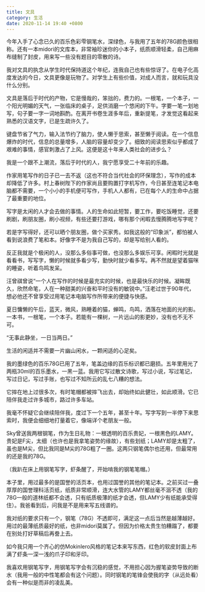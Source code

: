 ```yaml
---
title: 文具
category: 生活
date: 2020-11-14 19:40 +0800
---
```


今年入手了心念已久的百乐色彩雫钢笔水，深绿色，与我用了五年的78G颜色很相称。还有一本midori的文库本，非常袖珍迷你的小本子，纸质顺滑轻柔，自己用麻布缝制了封皮，用来写一些没有题目的零散的诗。

我对文具的执念从学生时代保持道这个年纪，连我自己也有些惊讶了。在电子化高度发达的今日，文具更像是玩物了。对学生上有些价值，对成人而言，就和玩具没什么分别。

文具是落后于时代的产物，它是慢哉的，笨拙的，费力的。一根笔，一个本子，一个阳光明媚的天气，一张临床的桌子，足供消磨一个悠闲的下午。字要一笔一划地写，句子要一字一词地斟酌。在离开书卷生涯多年后，重新提笔，才发觉这看起来熟悉的汉语文字，已是生疏许久了。

键盘节省了气力，输入法节约了脑力，使人懒于思索，甚至懒于阅读。在一个信息爆炸的时代，信息的总量增多，人脑的容量却变少了。细致的阅读思索似乎都成了艰难的事情，感官刺激占了上风。这便是这十年来人类社会的进步么？

我是一个跟不上潮流，落后于时代的人，我宁愿享受二十年前的乐趣。

作家用笔写作的日子已一去不返（这也不符合当代社会的环保理念），写作的成本却降低了许多。村上春树陛下的作家尚且要购置打字机写作，今日甚至连笔记本电脑都不需要，一个小小的手机便可写作，手机人人都有，已在每个人的生命中占据了最重要的地位。

写字是太闲的人才会去做的事情。人的生命如此短暂，要工作，要吃饭睡觉，还要刷剧，刷朋友圈，刷小视频，有些还要打游戏，哪有那个闲暇去慢腾腾地写字呢？

若是字写得好，还可以晒个朋友圈，做个买家秀。如我这般的“印象派”，都怕被人看到说浪费了笔和本。好像字不是为我自己写的，却是写给别人看的。

反正我就是个极闲的人，没那么多俗事可做，也没那么多娱乐可享。闲暇时光就是看看书，写写字，懒的时候就多看少写，勤快时就少看多写。再不然就是望着猫咪的睡姿，听着鸟鸣发呆。

汪曾祺曾说“一个人在写作的时候是最充实的时候，也是最快乐的时候。凝眸既久，欣然命笔，人在一种甜美的兴奋和平时没有的敏锐中。”汪老过世于90年代，想必他还不曾享受过用笔记本电脑写作所带来的便捷与快感。

夏日慵懒的午后，蓝天，微风，熟睡着的猫，蝉鸣，鸟鸣，洒落在地面的光的影。一本书，一根笔，一个本子。若能有一棵树，一片远山的影更妙，没有也不无不可。

“无事此静坐，一日当两日。”

生活的闲适并不需要一片幽山闲水，一颗闲适的心足矣。

我的墨绿色的百乐78G已用了五年，笔盖边缘的百乐标识都已磨损。五年里用光了两瓶30ml的百乐墨水，一黑一蓝。我用它写过散文诗歌，写过小说，写过笔记，写过日记，写过手账，也写过不知所云的乱七八糟的想法。

它摔在地上过很多次，有时笔帽都被摔飞出去，却始终如此健壮，如此顺滑。它已陪伴我走过许多城市，路过许多车站。

我毫不怀疑它会继续陪伴我，度过下一个五年，甚至十年。写字写到一半停下来思索时，我便会细细地打量着它，像端详个老朋友一般。

Sky曾送我两根钢笔，作为生日礼物：一根透明的百乐贵妃，一根黑色的LAMY。贵妃是F尖，太细（也许也是我拿笔姿势的缘故），有些划纸；LAMY却是太粗了，虽也是M尖，但比我同是M尖的78G粗了一圈。这两只钢笔偶尔也还用，但最常用的还是我的78G。

（我趴在床上用钢笔写字，虾条醒了，开始啃我的钢笔笔帽。）

本子里，用过最多的是国誉的活页本，也用过国誉的其他的笔记本。之前买过一叠厚厚的国誉理科活页纸，纸质非常顺滑，连大水管的LAMY都丝毫不洇不透（我的78G一般的道林纸都不会透，只有纸质极薄的纸才会透，但LAMY少有纸能承受得住）。我爸看到后，问我是不是用来写五线谱的。

我对纸的要求只有一个，钢笔（78G）不透即可，满足这一点后当然是越薄越好。用过的最薄纸质最好的纸，也非midori莫属了。但因为价格太贵生怕糟蹋了，都要在别处打好草稿后再誊上去。

如今我只用一个齐心的仿Mokinlero风格的笔记本来写东西，红色的软皮封面上布满了虾条一深一浅的爪子印和牙印。

我喜欢用钢笔写字，用钢笔写字会有沉稳的感觉，不用担心因为握笔姿势导致的断水（我用一般的中性笔都会有这个问题）。同时钢笔的笔锋会使我的字（从远处看）会有一种似是而非的凌乱美。